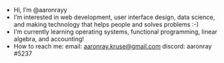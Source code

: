 - Hi, I’m @aaronrayy
- I’m interested in web development, user interface design, data science, and making technology that helps people and solves problems :-)
- I’m currently learning operating systems, functional programming, linear algebra, and accounting!
- How to reach me:
  email: aaronray.kruse@gmail.com
  discord: aaronray #5237

<!---
aaronrayy/aaronrayy is a ✨ special ✨ repository because its `README.md` (this file) appears on your GitHub profile.
You can click the Preview link to take a look at your changes.
--->
